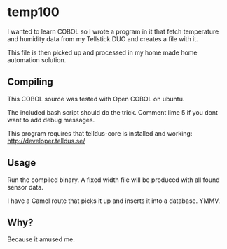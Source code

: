 # temp100
I wanted to learn COBOL so I wrote a program in it that fetch temperature and humidity data from my Tellstick DUO and creates a file with it.

This file is then picked up and processed in my home made home automation solution.

## Compiling
This COBOL source was tested with Open COBOL on ubuntu.

The included bash script should do the trick. Comment lime 5 if you dont want to add debug messages.

This program requires that telldus-core is installed and working: http://developer.telldus.se/

## Usage
Run the compiled binary. A fixed width file will be produced with all found sensor data.

I have a Camel route that picks it up and inserts it into a database. YMMV.

## Why?
Because it amused me.
